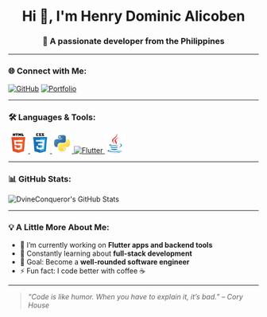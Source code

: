 <h1 align="center">Hi 👋, I'm Henry Dominic Alicoben</h1>
<h3 align="center">🚀 A passionate developer from the Philippines</h3>

---

### 🌐 Connect with Me:
[![GitHub](https://img.shields.io/badge/GitHub-DvineConqueror-181717?style=for-the-badge&logo=github)](https://github.com/DvineConqueror)
[![Portfolio](https://img.shields.io/badge/Portfolio-Visit-blueviolet?style=for-the-badge&logo=vercel)](https://henryalicobenportfolio.vercel.app)

---

### 🛠️ Languages & Tools:

<p align="left">
  <a href="https://www.w3schools.com/html/" target="_blank" rel="noreferrer">
    <img src="https://raw.githubusercontent.com/devicons/devicon/master/icons/html5/html5-original-wordmark.svg" alt="HTML5" width="40" height="40"/>
  </a>
  <a href="https://www.w3schools.com/css/" target="_blank" rel="noreferrer">
    <img src="https://raw.githubusercontent.com/devicons/devicon/master/icons/css3/css3-original-wordmark.svg" alt="CSS3" width="40" height="40"/>
  </a>
  <a href="https://www.python.org" target="_blank" rel="noreferrer">
    <img src="https://raw.githubusercontent.com/devicons/devicon/master/icons/python/python-original.svg" alt="Python" width="40" height="40"/>
  </a>
  <a href="https://flutter.dev" target="_blank" rel="noreferrer">
    <img src="https://www.vectorlogo.zone/logos/flutterio/flutterio-icon.svg" alt="Flutter" width="40" height="40"/>
  </a>
  <a href="https://www.java.com" target="_blank" rel="noreferrer">
    <img src="https://raw.githubusercontent.com/devicons/devicon/master/icons/java/java-original.svg" alt="Java" width="40" height="40"/>
  </a>
</p>

---

### 📊 GitHub Stats:

<p align="left">
  <img src="https://github-readme-stats.vercel.app/api?username=DvineConqueror&show_icons=true&theme=tokyonight" alt="DvineConqueror's GitHub Stats" height="150" />
</p>

---

### 💡 A Little More About Me:
- 🔭 I’m currently working on **Flutter apps and backend tools**
- 🌱 Constantly learning about **full-stack development**
- 🎯 Goal: Become a **well-rounded software engineer**
- ⚡ Fun fact: I code better with coffee ☕

---

> *“Code is like humor. When you have to explain it, it’s bad.” – Cory House*
